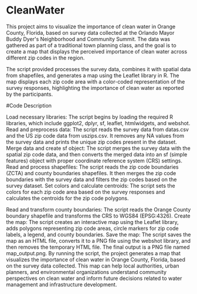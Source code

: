# CleanWater

This project aims to visualize the importance of clean water in Orange County, Florida, based on survey data collected at the Orlando Mayor Buddy Dyer's Neighborhood and Community Summit. The data was gathered as part of a traditional town planning class, and the goal is to create a map that displays the perceived importance of clean water across different zip codes in the region.

The script provided processes the survey data, combines it with spatial data from shapefiles, and generates a map using the Leaflet library in R. The map displays each zip code area with a color-coded representation of the survey responses, highlighting the importance of clean water as reported by the participants.

#Code Description

Load necessary libraries: The script begins by loading the required R libraries, which include ggplot2, dplyr, sf, leaflet, htmlwidgets, and webshot.
Read and preprocess data: The script reads the survey data from datas.csv and the US zip code data from uszips.csv. It removes any NA values from the survey data and prints the unique zip codes present in the dataset.
Merge data and create sf object: The script merges the survey data with the spatial zip code data, and then converts the merged data into an sf (simple features) object with proper coordinate reference system (CRS) settings.
Read and process shapefiles: The script reads the zip code boundaries (ZCTA) and county boundaries shapefiles. It then merges the zip code boundaries with the survey data and filters the zip codes based on the survey dataset.
Set colors and calculate centroids: The script sets the colors for each zip code area based on the survey responses and calculates the centroids for the zip code polygons.

Read and transform county boundaries: The script reads the Orange County boundary shapefile and transforms the CRS to WGS84 (EPSG:4326).
Create the map: The script creates an interactive map using the Leaflet library, adds polygons representing zip code areas, circle markers for zip code labels, a legend, and county boundaries.
Save the map: The script saves the map as an HTML file, converts it to a PNG file using the webshot library, and then removes the temporary HTML file. The final output is a PNG file named map_output.png.
By running the script, the project generates a map that visualizes the importance of clean water in Orange County, Florida, based on the survey data collected. This map can help local authorities, urban planners, and environmental organizations understand community perspectives on clean water and inform future decisions related to water management and infrastructure development.
